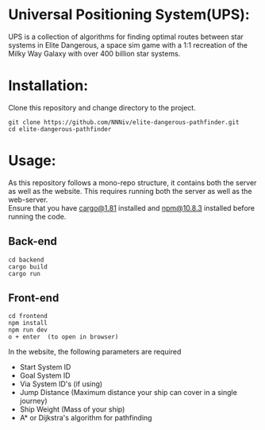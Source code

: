 # Universal Positioning System(UPS):
UPS is a collection of algorithms for finding optimal routes between star systems in Elite
Dangerous, a space sim game with a 1:1 recreation of the Milky Way Galaxy with over
400 billion star systems.

# Installation:
Clone this repository and change directory to the project.
```
git clone https://github.com/NNNiv/elite-dangerous-pathfinder.git
cd elite-dangerous-pathfinder
```
# Usage:
As this repository follows a mono-repo structure, it contains both the server as well as the website.
This requires running both the server as well as the web-server.<br>
Ensure that you have cargo@1.81 installed and npm@10.8.3 installed before running the code.

## Back-end
```
cd backend 
cargo build
cargo run
```

## Front-end
```
cd frontend 
npm install 
npm run dev 
o + enter  (to open in browser) 
```
In the website, the following parameters are required
- Start System ID 
- Goal System ID 
- Via System ID's (if using)
- Jump Distance (Maximum distance your ship can cover in a single journey)
- Ship Weight (Mass of your ship)
- A* or Dijkstra's algorithm for pathfinding 
